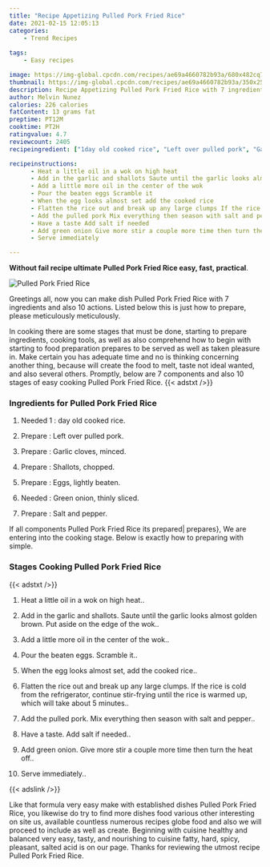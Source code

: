 ```yaml
---
title: "Recipe Appetizing Pulled Pork Fried Rice"
date: 2021-02-15 12:05:13
categories:
    - Trend Recipes
    
tags:
    - Easy recipes

image: https://img-global.cpcdn.com/recipes/ae69a4660782b93a/680x482cq70/pulled-pork-fried-rice-recipe-main-photo.jpg
thumbnail: https://img-global.cpcdn.com/recipes/ae69a4660782b93a/350x250cq70/pulled-pork-fried-rice-recipe-main-photo.jpg
description: Recipe Appetizing Pulled Pork Fried Rice with 7 ingredients and 10 stages of easy cooking.
author: Melvin Nunez
calories: 226 calories
fatContent: 13 grams fat
preptime: PT12M
cooktime: PT2H
ratingvalue: 4.7
reviewcount: 2405
recipeingredient: ["1day old cooked rice", "Left over pulled pork", "Garlic cloves minced", "Shallots chopped", "Eggs lightly beaten", "Green onion thinly sliced", "Salt and pepper"]

recipeinstructions: 
      - Heat a little oil in a wok on high heat 
      - Add in the garlic and shallots Saute until the garlic looks almost golden brown Put aside on the edge of the wok 
      - Add a little more oil in the center of the wok 
      - Pour the beaten eggs Scramble it 
      - When the egg looks almost set add the cooked rice 
      - Flatten the rice out and break up any large clumps If the rice is cold from the refrigerator continue stirfrying until the rice is warmed up which will take about 5 minutes 
      - Add the pulled pork Mix everything then season with salt and pepper 
      - Have a taste Add salt if needed 
      - Add green onion Give more stir a couple more time then turn the heat off 
      - Serve immediately

---
```




**Without fail recipe ultimate Pulled Pork Fried Rice easy, fast, practical**. 


![Pulled Pork Fried Rice](https://img-global.cpcdn.com/recipes/ae69a4660782b93a/680x482cq70/pulled-pork-fried-rice-recipe-main-photo.jpg "Pulled Pork Fried Rice")




Greetings all, now you can make dish Pulled Pork Fried Rice with 7 ingredients and also 10 actions. Listed below this is just how to prepare, please meticulously meticulously.

In cooking there are some stages that must be done, starting to prepare ingredients, cooking tools, as well as also comprehend how to begin with starting to food preparation prepares to be served as well as taken pleasure in. Make certain you has adequate time and no is thinking concerning another thing, because will create the food to melt, taste not ideal wanted, and also several others. Promptly, below are 7 components and also 10 stages of easy cooking Pulled Pork Fried Rice.
{{< adstxt />}}

### Ingredients for Pulled Pork Fried Rice


1. Needed 1 : day old cooked rice.

1. Prepare  : Left over pulled pork.

1. Prepare  : Garlic cloves, minced.

1. Prepare  : Shallots, chopped.

1. Prepare  : Eggs, lightly beaten.

1. Needed  : Green onion, thinly sliced.

1. Prepare  : Salt and pepper.



If all components Pulled Pork Fried Rice its prepared| prepares}, We are entering into the cooking stage. Below is exactly how to preparing with simple.

### Stages Cooking Pulled Pork Fried Rice

{{< adstxt />}}


1. Heat a little oil in a wok on high heat..



1. Add in the garlic and shallots. Saute until the garlic looks almost golden brown. Put aside on the edge of the wok..



1. Add a little more oil in the center of the wok..



1. Pour the beaten eggs. Scramble it..



1. When the egg looks almost set, add the cooked rice..



1. Flatten the rice out and break up any large clumps. If the rice is cold from the refrigerator, continue stir-frying until the rice is warmed up, which will take about 5 minutes..



1. Add the pulled pork. Mix everything then season with salt and pepper..



1. Have a taste. Add salt if needed..



1. Add green onion. Give more stir a couple more time then turn the heat off..



1. Serve immediately..





{{< adslink />}}

Like that formula very easy make with established dishes Pulled Pork Fried Rice, you likewise do try to find more dishes food various other interesting on site us, available countless numerous recipes globe food and also we will proceed to include as well as create. Beginning with cuisine healthy and balanced very easy, tasty, and nourishing to cuisine fatty, hard, spicy, pleasant, salted acid is on our page. Thanks for reviewing the utmost recipe Pulled Pork Fried Rice.
